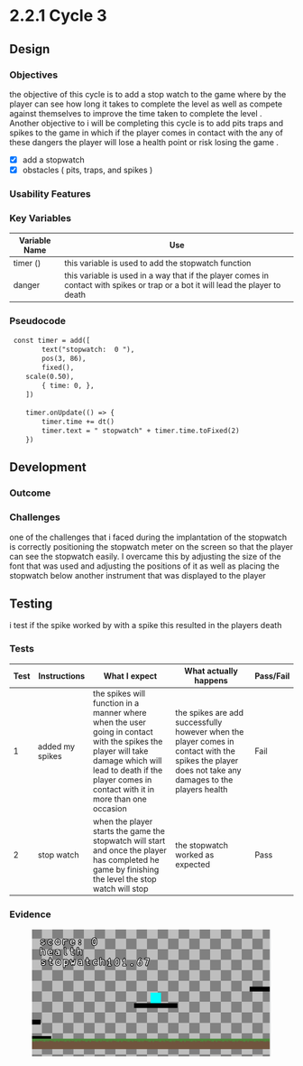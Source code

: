 # 2.2.1 Cycle 3

##

## Design

### Objectives

the objective of this cycle is to add a stop watch to the game where by the player can see how long it takes to complete the level as well as compete against themselves to improve the time taken to complete the level . Another objective to i will be completing this cycle is to add pits traps and spikes to the game in which if the player comes in contact with the any of these dangers the player will lose a health point or risk losing the game . &#x20;

* [x] add a stopwatch
* [x] obstacles ( pits, traps, and spikes )

### Usability Features

&#x20;&#x20;

### Key Variables

| Variable Name | Use                                                                                                                               |
| ------------- | --------------------------------------------------------------------------------------------------------------------------------- |
| timer ()      | this variable is used to add the stopwatch function                                                                               |
|   danger      | this variable is used in a way that if the player comes in contact with spikes or trap or a bot it will lead the player to death  |

### Pseudocode

```
 const timer = add([
		text("stopwatch:  0 "),
		pos(3, 86),
		fixed(),
    scale(0.50),
		{ time: 0, },
	])

	timer.onUpdate(() => {
		timer.time += dt()
		timer.text = " stopwatch" + timer.time.toFixed(2)
	})
```

## Development

### Outcome

### Challenges

one of the challenges that i faced during the implantation of the stopwatch is correctly positioning the stopwatch meter on the screen so that the player can see the stopwatch easily. I overcame this by adjusting the size of the font that was used and adjusting the positions of it as well as  placing the stopwatch below another  instrument that was displayed to the player &#x20;

## Testing

i test if the spike worked by  with a spike this resulted in the players death&#x20;

### Tests

| Test | Instructions     | What I expect                                                                                                                                                                                                     | What actually happens                                                                                                                                 | Pass/Fail |
| ---- | ---------------- | ----------------------------------------------------------------------------------------------------------------------------------------------------------------------------------------------------------------- | ----------------------------------------------------------------------------------------------------------------------------------------------------- | --------- |
| 1    | added my spikes  | the spikes will function in a manner where when the user going in contact with  the spikes the player will take damage which will lead to death if the player comes in contact with it in more than one occasion  | the spikes are add successfully  however when the player comes in contact with the spikes the player does not take any damages to the players health  | Fail      |
| 2    | stop watch       | when the player starts the game the stopwatch will start and once the player has completed he game by finishing the level the stop watch will stop                                                                | the stopwatch worked as expected                                                                                                                      | Pass      |

### Evidence



<figure><img src="../.gitbook/assets/image (3).png" alt=""><figcaption></figcaption></figure>
